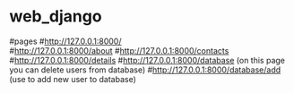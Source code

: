 # web_django

#pages
#http://127.0.0.1:8000/ 	 
#http://127.0.0.1:8000/about 
#http://127.0.0.1:8000/contacts
#http://127.0.0.1:8000/details
#http://127.0.0.1:8000/database     (on this page you can delete users from database)
#http://127.0.0.1:8000/database/add (use to add new user to database)
